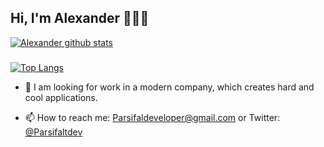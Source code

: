 ## Hi, I'm Alexander 👋👋👋




[![Alexander github stats](https://github-readme-stats.vercel.app/api?username=parsifalt&theme=radical)](https://github.com/Parsifalt)


###

[![Top Langs](https://github-readme-stats.vercel.app/api/top-langs/?username=parsifalt&layout=compact)](https://github.com/anuraghazra/github-readme-stats)




- 👋 I am looking for work in a modern company, which creates hard and cool applications.

- 📫 How to reach me: Parsifaldeveloper@gmail.com or Twitter: [@Parsifaltdev](https://twitter.com/Parsifaltdev)
